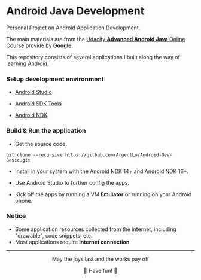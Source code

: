 # Android Java Development

Personal Project on Android Application Development. 

The main materials are from the [Udacity **Advanced Android Java** Online Course](https://www.udacity.com/course/android-developer-nanodegree-by-google--nd801) provide by **Google**.

This repository consists of several applications I built along the way of learning Android. 


### Setup development environment

* [Android Studio](http://developer.android.com/intl/es/sdk/index.html)

* [Android SDK Tools](http://developer.android.com/intl/es/sdk/index.html)

* [Android NDK](http://developer.android.com/intl/es/ndk/downloads/index.html)

### Build & Run the application

* Get the source code.

```
git clone --recursive https://github.com/ArgentLo/Android-Dev-Basic.git
```

* Install in your system with the Android NDK 14+ and Android NDK 16+.

* Use Android Studio to further config the apps.

* Kick off the apps by running a VM **Emulator** or running on your Android phone.

### Notice

* Some application resources collected from the internet, including "drawable", code snippets, etc.
* Most applications require **internet connection**.





---

<p align="center"> May the joys last and the works pay off </p>
<p align="center">👻 Have fun! 👻</p>
